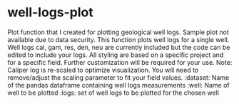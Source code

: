 # well-logs-plot
Plot function that I created for plotting geological well logs. Sample plot not available due to data security. This function plots well logs for a single well. Well logs cal, gam, res, den, neu are currently included but the code can be edited to include your logs. All styling are based on a specific project and for a specific field. Further customization will be required for your use.
Note: Caliper log is re-scaled to optimize visualization. You will need to remove/adjust the scaling parameter to fit your field values.
:dataset: Name of the pandas dataframe containing well logs measurements
:well: Name of well to be plotted
:logs: set of well logs to be plotted for the chosen well
